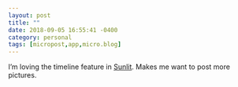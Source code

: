 ```yaml
---
layout: post
title: ""
date: 2018-09-05 16:55:41 -0400
category: personal
tags: [micropost,app,micro.blog]
---
```


I’m loving the timeline feature in [Sunlit](https://itunes.apple.com/us/app/sunlit/id1334727769?mt=8). Makes me want to post more pictures. 

